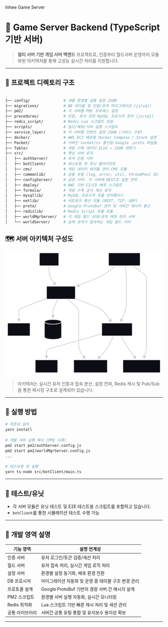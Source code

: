 Inhee Game Server 
# 📡 Game Server Backend (TypeScript 기반 서버)

> **멀티 서버 기반 게임 서버 백엔드** 프로젝트로, 인증부터 월드서버 운영까지 모듈화된 아키텍처를 통해 고성능 실시간 처리를 지원합니다.  

---

## 📁 프로젝트 디렉토리 구조

```bash
.
├── config/               # 개발 환경별 공통 설정 JSON
├── migrations/           # DB 테이블 및 인증/유저 마이그레이션 (js/sql)
├── pm2/                  # 각 서버별 PM2 프로세스 설정
├── procedures/           # 인증, 유저 관련 MySQL 프로시저 정의 (js/sql)
├── redis_script/         # Redis Lua 스크립트 모음
├── scripts/              # 빌드/배포/서버 실행 스크립트
├── service_layer/        # 각 서버별 컨텐츠 설정 JSON (서비스 구분)
├── docker/               # AWS EC2 배포용 Docker Compose / Stack 설정
├── Packet/               # 서버간 socket/cs 통신용 Google .proto 파일들
├── Table/                # 게임 기획 데이터 XLSX → JSON 변환기
├── src/                  # 핵심 서버 로직
│   ├── authServer/       # 유저 인증 서버
│   ├── botClient/        # 테스트용 봇 유닛 클라이언트
│   ├── cms/              # 게임 데이터 테이블 관리 CMS 모듈
│   ├── commonlib/        # 공통 유틸 (log, error, util, threadPool 등)
│   ├── configServer/     # 설정 서버: 각 서버에 REST로 설정 전파
│   ├── deploy/           # AWS 기반 CI/CD 배포 스크립트
│   ├── formula/          # 게임 수학 공식 계산 로직
│   ├── mysqllib/         # MySQL 프로시저 호출 인터페이스
│   ├── netlib/           # 네트워크 통신 모듈 (REST, TCP, UDP)
│   ├── proto/            # Google Protobuf 정의 및 서버간 메시지 통신
│   ├── redislib/         # Redis Script 호출 모듈
│   ├── worldMgrServer/   # 각 게임 월드 상태/유저 매칭 관리 서버
│   └── worldServer/      # 실제 유저가 접속하는 게임 월드 서버
```


## 🗺️ 서버 아키텍처 구성도

![서버 아키텍처 구성도](../documents/ServerArchitecture.svg)

> 아키텍처는 실시간 유저 인증과 접속 분산, 설정 전파, Redis 캐시 및 Pub/Sub을 통한 메시징 구조로 설계되어 있습니다.

---

## 🚀 실행 방법

```bash
# 의존성 설치
yarn install

# 개발 서버 실행 예시 (PM2 사용)
pm2 start pm2/authServer.config.js
pm2 start pm2/worldMgrServer.config.js
...

# 테스트용 봇 실행
yarn ts-node src/botClient/main.ts
```

---

## 🧪 테스트/유닛

- 각 서버 모듈은 유닛 테스트 및 E2E 테스트용 스크립트를 포함하고 있습니다.
- `botClient`를 통한 시뮬레이션 테스트 수행 가능

---

## 📌 개발 영역 설명

| 기능 영역         | 설명 연계성                                                             |
|------------------|--------------------------------------------------------------------------|
| 인증 서버        | 유저 로그인/토큰 검증/세션 처리                                         |
| 월드 서버        | 유저 접속 처리, 실시간 게임 로직 처리                                   |
| 설정 서버        | 환경별 설정 동기화, 배포 환경 전환                                      |
| DB 프로시저      | 마이그레이션 자동화 및 운영 중 테이블 구조 변경 관리                    |
| 프로토콜 설계    | Google ProtoBuf 기반의 경량 서버 간 메시지 설계                         |
| PM2 스크립트     | 환경별 서버 실행 자동화, 실시간 모니터링                                |
| Redis 최적화     | Lua 스크립트 기반 빠른 캐시 처리 및 세션 관리                           |
| 공통 라이브러리  | 서버간 공통 유틸 통합 및 유지보수 용이성 확보                           |

---
